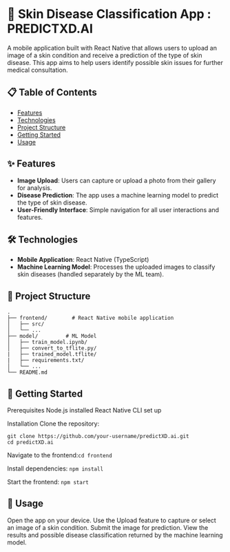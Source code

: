 # 📱 Skin Disease Classification App : PREDICTXD.AI

A mobile application built with React Native that allows users to upload an image of a skin condition and receive a prediction of the type of skin disease. This app aims to help users identify possible skin issues for further medical consultation.

## 📋 Table of Contents

- [Features](#features)
- [Technologies](#technologies)
- [Project Structure](#project-structure)
- [Getting Started](#getting-started)
- [Usage](#usage)
  
## ✨ Features

- **Image Upload**: Users can capture or upload a photo from their gallery for analysis.
- **Disease Prediction**: The app uses a machine learning model to predict the type of skin disease.
- **User-Friendly Interface**: Simple navigation for all user interactions and features.

## 🛠 Technologies

- **Mobile Application**: React Native (TypeScript)
- **Machine Learning Model**: Processes the uploaded images to classify skin diseases (handled separately by the ML team).

## 📁 Project Structure

```plaintext
.
├── frontend/        # React Native mobile application
│   ├── src/
│   └── ...
├── model/         # ML Model
│   ├── train_model.ipynb/
│   ├── convert_to_tflite.py/
|   ├── trained_model.tflite/
|   ├── requirements.txt/
│   └── ...
└── README.md

```
## 🚀 Getting Started

Prerequisites
Node.js installed
React Native CLI set up


Installation
Clone the repository:

```
git clone https://github.com/your-username/predictXD.ai.git
cd predictXD.ai
```

Navigate to the frontend:```cd frontend```

Install dependencies:
```npm install```

Start the frontend:
```npm start ```

## 📲 Usage

Open the app on your device.
Use the Upload feature to capture or select an image of a skin condition.
Submit the image for prediction.
View the results and possible disease classification returned by the machine learning model.


